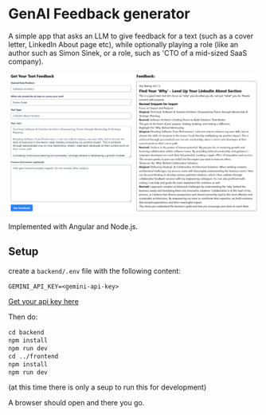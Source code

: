 # GenAI Feedback generator

A simple app that asks an LLM to give feedback for a text (such as a cover letter, LinkedIn About page etc), while optionally playing a role
(like an author such as Simon Sinek, or a role, such as 'CTO of a mid-sized SaaS company).

![screenshot](./docfiles/screenshot.png)

Implemented with Angular and Node.js.

## Setup

create a `backend/.env` file with the following content:
```
GEMINI_API_KEY=<gemini-api-key>
```
[Get your api key here](https://aistudio.google.com/)

Then do:
```
cd backend
npm install
npm run dev
cd ../frontend
npm install
npm run dev
```
(at this time there is only a seup to run this for development)

A browser should open and there you go.